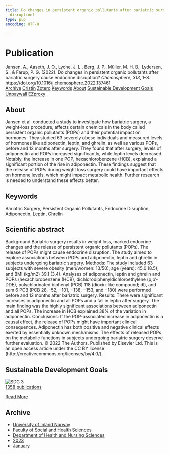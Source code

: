 ```yaml
---
title: Do changes in persistent organic pollutants after bariatric surgery cause endocrine
  disruption?
type: pub
encoding: UTF-8

---
```

<h1>Publication</h1>
<article id="csl-bib-container-WRANF7PE" class="csl-bib-container">
  <div class="csl-bib-body"> <div class="csl-entry">Jansen, A., Aaseth, J. O., Lyche, J. L., Berg, J. P., Müller, M. H. B., Lydersen, S., &#38; Farup, P. G. (2022). Do changes in persistent organic pollutants after bariatric surgery cause endocrine disruption? <i>Chemosphere</i>, <i>313</i>, 1–8. <a href="https://doi.org/10.1016/j.chemosphere.2022.137461">https://doi.org/10.1016/j.chemosphere.2022.137461</a></div> </div>
  <div class="csl-bib-buttons">
    <a href="#taxonomy-article-WRANF7PE" alt="archive" class="csl-bib-button">Archive</a>
    <a href="https://app.cristin.no/results/show.jsf?id=2109824" alt="Cristin" class="csl-bib-button">Cristin</a>
    <a href="http://zotero.org/groups/5881554/items/WRANF7PE" alt="Zotero" class="csl-bib-button">Zotero</a>
    <a href="#keywords-article-WRANF7PE" alt="keywords" class="csl-bib-button">Keywords</a>
    <a href="#about-article-WRANF7PE" alt="about_pub" class="csl-bib-button">About</a>
    <a href="#sdg-article-WRANF7PE" alt="sdg" class="csl-bib-button">Sustainable Development Goals</a>
    <a href="https://doi.org/10.1016/j.chemosphere.2022.137461" alt="Unpaywall" class="csl-bib-button">Unpaywall</a>
    <a href="https://doi.org/10.1016/j.chemosphere.2022.137461" alt="EZproxy" class="csl-bib-button">EZproxy</a>
  </div>
  <div id="csl-bib-meta-container-WRANF7PE"></div>
</article>
<div id="csl-bib-meta-WRANF7PE" class="csl-bib-meta">
  <article id="about-article-WRANF7PE" class="about_pub-article">
    <h1>About</h1>
    Jansen et al. conducted a study to investigate how bariatric surgery, a weight-loss procedure, affects certain chemicals in the body called persistent organic pollutants (POPs) and their potential impact on hormones. They studied 63 severely obese individuals and measured levels of hormones like adiponectin, leptin, and ghrelin, as well as various POPs, before and 12 months after surgery. They found that after surgery, levels of adiponectin and POPs increased significantly, while leptin levels decreased. Notably, the increase in one POP, hexachlorobenzene (HCB), explained a significant portion of the rise in adiponectin. These findings suggest that the release of POPs during weight loss surgery could have important effects on hormone levels, which might impact metabolic health. Further research is needed to understand these effects better.
  </article>
  <article id="keywords-article-WRANF7PE" class="keywords-article">
    <h1>Keywords</h1>
    Bariatric Surgery, Persistent Organic Pollutants, Endocrine Disruption, Adiponectin, Leptin, Ghrelin
  </article>
  <article id="abstract-article-WRANF7PE" class="abstract-article">
    <h1>Scientific abstract</h1>
    Background 
Bariatric surgery results in weight loss, marked endocrine changes and the release of persistent organic pollutants (POPs). The release of POPs might cause endocrine disruption. The study aimed to explore associations between POPs and adiponectin, leptin and ghrelin in subjects undergoing bariatric surgery. Methods: The study included 63 subjects with severe obesity (men/women: 13/50), age (years): 45.0 (8.5), and BMI (kg/m2) 39.1 (3.4). Analyses of adiponectin, leptin and ghrelin and POPs (hexachlorobenzene (HCB), dichlorodiphenyldichloroethylene (p,p’-DDE), polychlorinated biphenyl (PCB) 118 (dioxin-like compound; dl), and sum 6 PCB (PCB 28, -52, −101, −138, −153, and −180) were performed before and 12 months after bariatric surgery. Results: There were significant increases in adiponectin and all POPs and a fall in leptin after surgery. The main finding was the highly significant associations between adiponectin and all POPs. The increase in HCB explained 38% of the variation in adiponectin. Conclusions: If the POP-associated increase in adiponectin is a causal effect, the release of POPs might have important clinical consequences. Adiponectin has both positive and negative clinical effects exerted by essentially unknown mechanisms. The effects of released POPs on the metabolic functions in subjects undergoing bariatric surgery deserve further evaluation. 
© 2022 The Authors. Published by Elsevier Ltd. This is an open access article under the CC BY license (http://creativecommons.org/licenses/by/4.0/).
  </article>
  <article id="sdg-article-WRANF7PE" class="sdg-article">
    <h1>Sustainable Development Goals</h1>
    <div class="sdg-container"><div id="sdg3" class="sdg">
        <img src="{{< params subfolder >}}images/sdg/sdg03_en.png" class="image" alt="SDG 3">
        <div class="sdg-overlay">
          <a href="{{< params subfolder >}}en/archive/?sdg=3#archive" class="sdg-publication-count"><span>1358</span> publications</a>
          <p><a href="https://sdgs.un.org/goals/goal3" class="sdg-read-more">Read More</a></p>
        </div>
      </div></div>
  </article>
  <article id="taxonomy-article-WRANF7PE" class="taxonomy-article">
    <h1>Archive</h1>
    <ul>
      <li><a href="{{< params subfolder >}}en/archive/?key=3DCRN523">University of Inland Norway</a></li>
      <li><a href="{{< params subfolder >}}en/archive/?key=IDKFS3MX">Faculty of Social and Health Sciences</a></li>
      <li><a href="{{< params subfolder >}}en/archive/?key=GTV4ECMZ">Department of Health and Nursing Sciences</a></li>
      <li><a href="{{< params subfolder >}}en/archive/?key=RX9SDGSP">2023</a></li>
      <li><a href="{{< params subfolder >}}en/archive/?key=6PN5C2JQ">January</a></li>
    </ul>
  </article>
</div>
